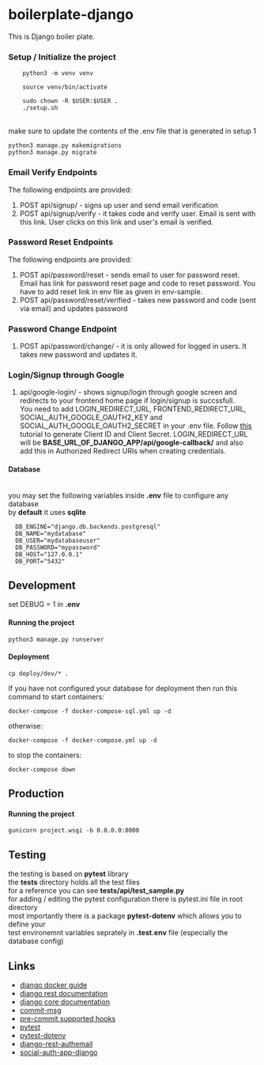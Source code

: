 # boilerplate-django
This is Django boiler plate.


### Setup / Initialize the project
```
    python3 -m venv venv
```
```
    source venv/bin/activate
```
```
    sudo chown -R $USER:$USER .
    ./setup.sh
```
<br/> make sure to update the contents of the .env file that is generated in setup 1
<br/>
```
python3 manage.py makemigrations
python3 manage.py migrate
```


### Email Verify Endpoints
The following endpoints are provided:  
1. POST api/signup/ - signs up user and send email verification
2. POST api/signup/verify - it takes code and verify user. Email is sent with this link. User clicks on this link and user's email is verified.  


### Password Reset Endpoints
The following endpoints are provided:  
1. POST api/password/reset - sends email to user for password reset. Email has link for password reset page and code to reset password. You have to add reset link in env file as given in env-sample.
2. POST api/password/reset/verified - takes new password and code (sent via email) and updates password


### Password Change Endpoint  
1. POST api/password/change/ - it is only allowed for logged in users. It takes new password and updates it.


### Login/Signup through Google
1. api/google-login/ - shows signup/login through google screen and redirects to your frontend home page if login/signup is succssfull.  
You need to add LOGIN_REDIRECT_URL, FRONTEND_REDIRECT_URL, SOCIAL_AUTH_GOOGLE_OAUTH2_KEY and SOCIAL_AUTH_GOOGLE_OAUTH2_SECRET in your .env file. Follow <a href="https://theonetechnologies.com/blog/post/how-to-get-google-app-client-id-and-client-secret">this</a> tutorial to generate Client ID and Client Secret. LOGIN_REDIRECT_URL will be **BASE_URL_OF_DJANGO_APP/api/google-callback/** and also add this in Authorized Redirect URIs when creating credentials.


#### Database
<br /> you may set the following variables inside **.env** file to configure any database
<br /> by **default** it uses **sqlite**
```
  DB_ENGINE="django.db.backends.postgresql"
  DB_NAME="mydatabase"
  DB_USER="mydatabaseuser"
  DB_PASSWORD="mypassword"
  DB_HOST="127.0.0.1"
  DB_PORT="5432"
```


## Development
set DEBUG = 1 in **.env**
#### Running the project
```
python3 manage.py runserver
```
#### Deployment
```
cp deploy/dev/* .
```
If you have not configured your database for deployment then run this command to start containers:
```
docker-compose -f docker-compose-sql.yml up -d
```
otherwise:
```
docker-compose -f docker-compose.yml up -d
```
to stop the containers:
```
docker-compose down
```


## Production
#### Running the project
```
gunicorn project.wsgi -b 0.0.0.0:8000
```


## Testing

the testing is based on **pytest** library
<br />  the **tests** directory holds all the test files
<br />  for a reference you can see **tests/api/test_sample.py**
<br />  for adding / editing the pytest configuration there is pytest.ini file in root directory
<br />  most importantly there is a package **pytest-dotenv** which allows you to define your
<br />  test environemnt variables seprately in **.test.env** file (especially the database config)


## Links
<ul>
<li><a href="https://docs.docker.com/samples/django/">django docker guide</a></li>
<li><a href="https://www.django-rest-framework.org/">django rest documentation</a></li>
<li><a href="https://www.djangoproject.com/">django core documentation</a></li>
<li><a href="https://github.com/dimaka-wix/commit-msg-hook">commit-msg</a></li>
<li><a href="https://pre-commit.com/hooks.html" >pre-commit supported hooks</a></li>
<li><a href="https://pytest-django.readthedocs.io/en/latest/database.html">pytest</a></li>
<li><a href="https://github.com/quiqua/pytest-dotenv">pytest-dotenv</a></li>
<li><a href="https://pypi.org/project/django-rest-authemail/">django-rest-authemail</a></li>
<li><a href="https://pypi.org/project/social-auth-app-django/#description">social-auth-app-django</a></li>
</ul>
